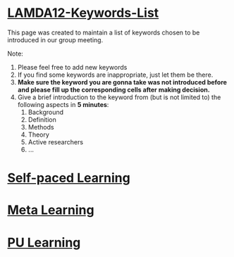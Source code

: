 # [LAMDA12-Keywords-List](keywords.md)
This page was created to maintain a list of keywords chosen to be introduced in our group meeting.

Note:
1. Please feel free to add new keywords
2. If you find some keywords are inappropriate, just let them be there.
3. **Make sure the keyword you are gonna take was not introduced before and please fill up the corresponding cells after making decision.**
4. Give a brief introduction to the keyword from (but is not limited to) the following aspects in **5 minutes**:
    1. Background
    2. Definition
    3. Methods
    4. Theory
    5. Active researchers
    6. ...



# [Self-paced Learning](self-paced-learning.md)


# [Meta Learning](meta-learning-papers.md)

# [PU Learning](../PU-Learning/pu-learning-papers.md)
